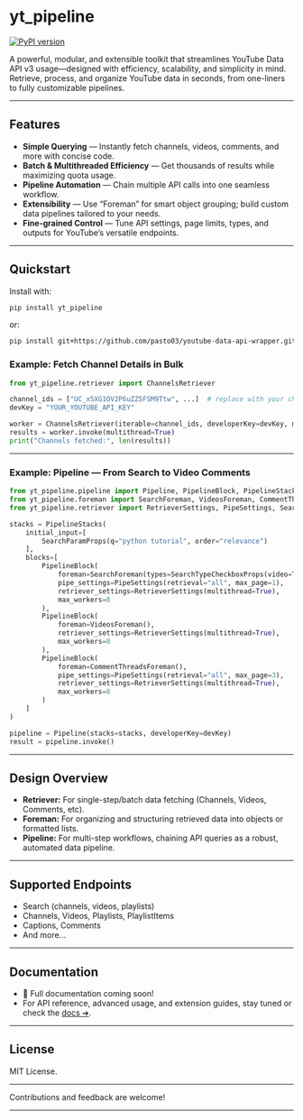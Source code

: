 # yt_pipeline

[![PyPI version](https://badge.fury.io/py/yt-pipeline.svg)](https://badge.fury.io/py/yt-pipeline)

A powerful, modular, and extensible toolkit that streamlines YouTube Data API v3 usage—designed with efficiency, scalability, and simplicity in mind. Retrieve, process, and organize YouTube data in seconds, from one-liners to fully customizable pipelines.

---

## Features

- **Simple Querying** — Instantly fetch channels, videos, comments, and more with concise code.
- **Batch & Multithreaded Efficiency** — Get thousands of results while maximizing quota usage.
- **Pipeline Automation** — Chain multiple API calls into one seamless workflow.
- **Extensibility** — Use “Foreman” for smart object grouping; build custom data pipelines tailored to your needs.
- **Fine-grained Control** — Tune API settings, page limits, types, and outputs for YouTube’s versatile endpoints.

---

## Quickstart

Install with:

```bash
pip install yt_pipeline
```

or:
```bash
pip install git+https://github.com/pasto03/youtube-data-api-wrapper.git
```

### Example: Fetch Channel Details in Bulk

```python
from yt_pipeline.retriever import ChannelsRetriever

channel_ids = ["UC_x5XG1OV2P6uZZ5FSM9Ttw", ...]  # replace with your channel IDs
devKey = "YOUR_YOUTUBE_API_KEY"

worker = ChannelsRetriever(iterable=channel_ids, developerKey=devKey, max_workers=16)
results = worker.invoke(multithread=True)
print("Channels fetched:", len(results))
```

---

### Example: Pipeline — From Search to Video Comments

```python
from yt_pipeline.pipeline import Pipeline, PipelineBlock, PipelineStacks
from yt_pipeline.foreman import SearchForeman, VideosForeman, CommentThreadsForeman
from yt_pipeline.retriever import RetrieverSettings, PipeSettings, SearchParamProps, SearchTypeCheckboxProps

stacks = PipelineStacks(
    initial_input=[
        SearchParamProps(q="python tutorial", order="relevance")
    ],
    blocks=[
        PipelineBlock(
            foreman=SearchForeman(types=SearchTypeCheckboxProps(video=True)),
            pipe_settings=PipeSettings(retrieval="all", max_page=1),
            retriever_settings=RetrieverSettings(multithread=True),
            max_workers=8
        ),
        PipelineBlock(
            foreman=VideosForeman(),
            retriever_settings=RetrieverSettings(multithread=True),
            max_workers=8
        ),
        PipelineBlock(
            foreman=CommentThreadsForeman(),
            pipe_settings=PipeSettings(retrieval="all", max_page=3),
            retriever_settings=RetrieverSettings(multithread=True),
            max_workers=8
        )
    ]
)

pipeline = Pipeline(stacks=stacks, developerKey=devKey)
result = pipeline.invoke()
```

---

## Design Overview

- **Retriever:** For single-step/batch data fetching (Channels, Videos, Comments, etc).
- **Foreman:** For organizing and structuring retrieved data into objects or formatted lists.
- **Pipeline:** For multi-step workflows, chaining API queries as a robust, automated data pipeline.

---

## Supported Endpoints

- Search (channels, videos, playlists)
- Channels, Videos, Playlists, PlaylistItems
- Captions, Comments
- And more...

---

## Documentation

- 📖 Full documentation coming soon!  
- For API reference, advanced usage, and extension guides, stay tuned or check the [docs ➔]().

---

## License

MIT License.

---

Contributions and feedback are welcome!  

---
